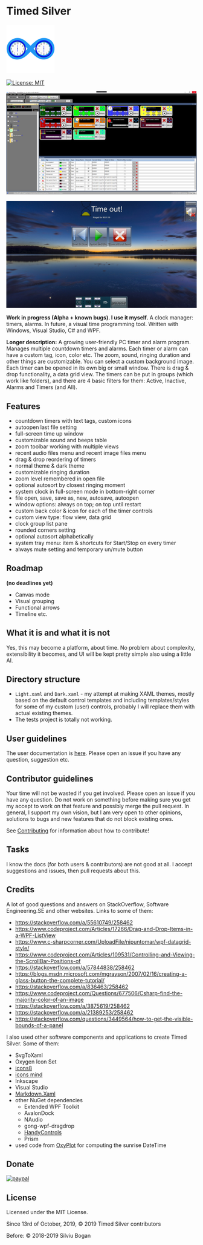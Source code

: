 # Timed Silver
[![Timed Silver logo](github-logo.png)](github-logo.png)

[![License: MIT](https://img.shields.io/badge/License-MIT-yellow.svg)](https://opensource.org/licenses/MIT)

[![Screenshot 14.10.2019](screenshot%2014.10.2019.png)](screenshot%2014.10.2019.png)

[![Screenshot 13.10.2019 2](screenshot%2013.10.2019%202.jpg)](screenshot%2013.10.2019%202.jpg)

**Work in progress (Alpha + known bugs). I use it myself.** A clock manager: timers, alarms. In future, a visual time programming tool.
Written with Windows, Visual Studio, C# and WPF.

**Longer description:** A growing user-friendly PC timer and alarm program. Manages multiple countdown timers and alarms. Each timer or alarm can have a custom tag, icon, color etc. The zoom, sound, ringing duration and other things are customizable. You can select a custom background image. Each timer can be opened in its own big or small window. There is drag & drop functionality, a data grid view. The timers can be put in groups (which work like folders), and there are 4 basic filters for them: Active, Inactive, Alarms and Timers (and All).

## Features

* countdown timers with text tags, custom icons
* autoopen last file setting
* full-screen time up window
* customizable sound and beeps table
* zoom toolbar working with multiple views
* recent audio files menu and recent image files menu
* drag & drop reordering of timers
* normal theme & dark theme
* customizable ringing duration
* zoom level remembered in open file
* optional autosort by closest ringing moment
* system clock in full-screen mode in bottom-right corner
* file open, save, save as, new, autosave, autoopen
* window options: always on top; on top until restart
* custom back color & icon for each of the timer controls
* custom view type: flow view, data grid
* clock group list pane
* rounded corners setting
* optional autosort alphabetically
* system tray menu: item & shortcuts for Start/Stop on every timer
* always mute setting and temporary un/mute button

## Roadmap
**(no deadlines yet)**

* Canvas mode
* Visual grouping
* Functional arrows
* Timeline
etc.

## What it is and what it is not

Yes, this may become a platform, about time. No problem about complexity, extensibility it becomes, and UI will be kept pretty simple also using a little AI.

## Directory structure

* `Light.xaml` and `Dark.xaml` - my attempt at making XAML themes, mostly based on the default control templates and including templates/styles for some of my custom (user) controls, probably I will replace them with actual existing themes.
* The tests project is totally not working.

## User guidelines

The user documentation is [here](Source/cs-timeout/Resources/Docs/Help.md). Please open an issue if you have any question, suggestion etc.

## Contributor guidelines

Your time will not be wasted if you get involved. Please open an issue if you have any question. Do not work on something before making sure you get my accept to work on that feature and possibly merge the pull request. In general, I support my own vision, but I am very open to other opinions, solutions to bugs and new features that do not block existing ones.

See [Contributing](CONTRIBUTING.md) for information about how to contribute!

## Tasks

I know the docs (for both users & contributors) are not good at all. I accept suggestions and issues, then pull requests about this.

## Credits

A lot of good questions and answers on StackOverflow, Software Engineering.SE and other websites. Links to some of them:

*  https://stackoverflow.com/a/55610749/258462
*  https://www.codeproject.com/Articles/17266/Drag-and-Drop-Items-in-a-WPF-ListView
*  https://www.c-sharpcorner.com/UploadFile/nipuntomar/wpf-datagrid-style/
*  https://www.codeproject.com/Articles/109531/Controlling-and-Viewing-the-ScrollBar-Positions-of
*  https://stackoverflow.com/a/57844838/258462
*  https://blogs.msdn.microsoft.com/mgrayson/2007/02/16/creating-a-glass-button-the-complete-tutorial/
*  https://stackoverflow.com/a/836463/258462
*  https://www.codeproject.com/Questions/677506/Csharp-find-the-majority-color-of-an-image
*  https://stackoverflow.com/a/3875619/258462
*  https://stackoverflow.com/a/21389253/258462
*  https://stackoverflow.com/questions/3449564/how-to-get-the-visible-bounds-of-a-panel

I also used other software components and applications to create Timed Silver. Some of them:

* SvgToXaml
* Oxygen Icon Set
* [icons8](https://icons8.com/icons/)
* [icons mind](https://iconsmind.com/)
* Inkscape
* Visual Studio
* [Markdown.Xaml](https://github.com/theunrepentantgeek/Markdown.XAML)
* other NuGet dependencies
    * Extended WPF Toolkit
    * AvalonDock
    * NAudio
    * gong-wpf-dragdrop
	* [HandyControls](https://github.com/ghost1372/HandyControls)
    * Prism
* used code from [OxyPlot](https://github.com/oxyplot/oxyplot/blob/13c686502ebba28eeca1011ad77eb25ea5788723/Source/Examples/ExampleLibrary/Utilities/Sun.cs) for computing the sunrise DateTime

## Donate

[![paypal](https://www.paypalobjects.com/en_US/i/btn/btn_donateCC_LG.gif)](https://www.paypal.com/cgi-bin/webscr?cmd=_s-xclick&hosted_button_id=6PQGBKQQHLK82)

## License

Licensed under the MIT License.

Since 13rd of October, 2019, © 2019 Timed Silver contributors

Before:
© 2018-2019 Silviu Bogan
